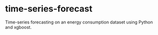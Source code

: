 # time-series-forecast
Time-series forecasting on an energy consumption dataset using Python and xgboost.
